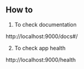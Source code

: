 ## How to

1. To check documentation

http://localhost:9000/docs#/


2. To check app health

http://localhost:9000/health
